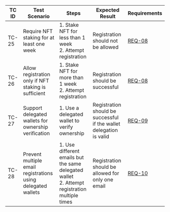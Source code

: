 | TC ID | Test Scenario | Steps | Expected Result | Requirements                                      |
|-------|--------------|-------|----------------|---------------------------------------------------|
| TC-25 | Require NFT staking for at least one week | 1. Stake NFT for less than 1 week <br> 2. Attempt registration | Registration should not be allowed | [REQ-08](../system-requirements/gating-system.md) |
| TC-26 | Allow registration only if NFT staking is sufficient | 1. Stake NFT for more than 1 week <br> 2. Attempt registration | Registration should be successful | [REQ-08](../system-requirements/gating-system.md) |
| TC-27 | Support delegated wallets for ownership verification | 1. Use a delegated wallet to verify ownership | Registration should be successful if the wallet delegation is valid | [REQ-09](../system-requirements/gating-system.md) |
| TC-28 | Prevent multiple email registrations using delegated wallets | 1. Use different emails but the same delegated wallet <br> 2. Attempt registration multiple times | Registration should be allowed for only one email | [REQ-10](../system-requirements/gating-system.md)                                          |
